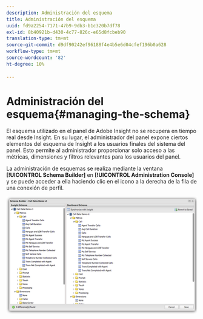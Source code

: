 ```yaml
---
description: Administración del esquema
title: Administración del esquema
uuid: fd9a2254-7171-47b9-9db3-b1c320b7df78
exl-id: 8b40921b-d430-4c77-826c-e65d8fcbeb90
translation-type: tm+mt
source-git-commit: d9df90242ef96188f4e4b5e6d04cfef196b0a628
workflow-type: tm+mt
source-wordcount: '82'
ht-degree: 10%

---
```


# Administración del esquema{#managing-the-schema}

El esquema utilizado en el panel de Adobe Insight no se recupera en tiempo real desde Insight. En su lugar, el administrador del panel expone ciertos elementos del esquema de Insight a los usuarios finales del sistema del panel. Esto permite al administrador proporcionar solo acceso a las métricas, dimensiones y filtros relevantes para los usuarios del panel.

La administración de esquemas se realiza mediante la ventana **[!UICONTROL Schema Builder]** en **[!UICONTROL Administration Console]** y se puede acceder a ella haciendo clic en el icono a la derecha de la fila de una conexión de perfil.

![](assets/schema_builder.png)
